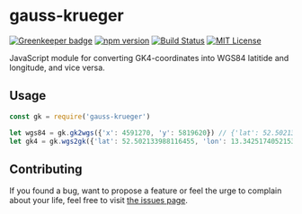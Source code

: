 # gauss-krueger

[![Greenkeeper badge](https://badges.greenkeeper.io/juliuste/gauss-krueger.svg)](https://greenkeeper.io/)
[![npm version](https://img.shields.io/npm/v/gauss-krueger.svg)](https://www.npmjs.com/package/gauss-krueger) [![Build Status](https://travis-ci.org/juliuste/gauss-krueger.svg?branch=master)](https://travis-ci.org/juliuste/gauss-krueger) [![MIT License](https://img.shields.io/badge/license-MIT-black.svg)](https://opensource.org/licenses/MIT)

JavaScript module for converting GK4-coordinates into WGS84 latitide and longitude, and vice versa.

## Usage

```javascript
const gk = require('gauss-krueger')

let wgs84 = gk.gk2wgs({'x': 4591270, 'y': 5819620}) // {'lat': 52.502133988116455, 'lon': 13.342517405215336}
let gk4 = gk.wgs2gk({'lat': 52.502133988116455, 'lon': 13.342517405215336}) // {'x': 4591270, 'y': 5819620}
```

## Contributing

If you found a bug, want to propose a feature or feel the urge to complain about your life, feel free to visit [the issues page](https://github.com/juliuste/gauss-krueger/issues).
